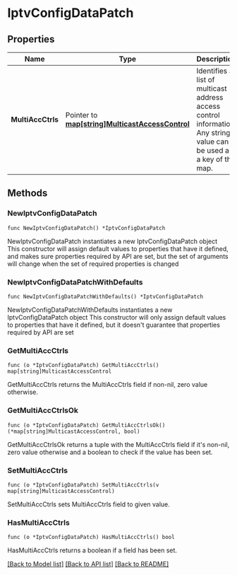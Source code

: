 # IptvConfigDataPatch

## Properties

Name | Type | Description | Notes
------------ | ------------- | ------------- | -------------
**MultiAccCtrls** | Pointer to [**map[string]MulticastAccessControl**](MulticastAccessControl.md) | Identifies a list of multicast address access control information. Any string value can be used as a key of the map.  | [optional] 

## Methods

### NewIptvConfigDataPatch

`func NewIptvConfigDataPatch() *IptvConfigDataPatch`

NewIptvConfigDataPatch instantiates a new IptvConfigDataPatch object
This constructor will assign default values to properties that have it defined,
and makes sure properties required by API are set, but the set of arguments
will change when the set of required properties is changed

### NewIptvConfigDataPatchWithDefaults

`func NewIptvConfigDataPatchWithDefaults() *IptvConfigDataPatch`

NewIptvConfigDataPatchWithDefaults instantiates a new IptvConfigDataPatch object
This constructor will only assign default values to properties that have it defined,
but it doesn't guarantee that properties required by API are set

### GetMultiAccCtrls

`func (o *IptvConfigDataPatch) GetMultiAccCtrls() map[string]MulticastAccessControl`

GetMultiAccCtrls returns the MultiAccCtrls field if non-nil, zero value otherwise.

### GetMultiAccCtrlsOk

`func (o *IptvConfigDataPatch) GetMultiAccCtrlsOk() (*map[string]MulticastAccessControl, bool)`

GetMultiAccCtrlsOk returns a tuple with the MultiAccCtrls field if it's non-nil, zero value otherwise
and a boolean to check if the value has been set.

### SetMultiAccCtrls

`func (o *IptvConfigDataPatch) SetMultiAccCtrls(v map[string]MulticastAccessControl)`

SetMultiAccCtrls sets MultiAccCtrls field to given value.

### HasMultiAccCtrls

`func (o *IptvConfigDataPatch) HasMultiAccCtrls() bool`

HasMultiAccCtrls returns a boolean if a field has been set.


[[Back to Model list]](../README.md#documentation-for-models) [[Back to API list]](../README.md#documentation-for-api-endpoints) [[Back to README]](../README.md)


